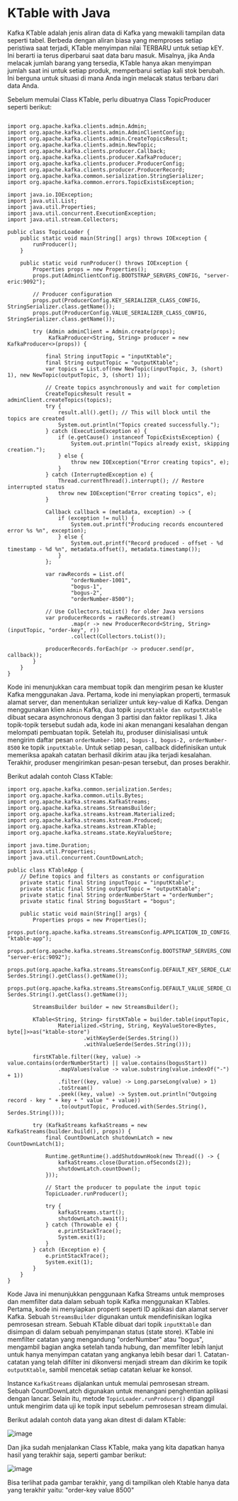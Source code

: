 # KTable with Java

Kafka KTable adalah jenis aliran data di Kafka yang mewakili tampilan data seperti tabel. Berbeda dengan aliran biasa yang memproses setiap peristiwa saat terjadi, KTable menyimpan nilai TERBARU untuk setiap kEY. Ini berarti ia terus diperbarui saat data baru masuk. Misalnya, jika Anda melacak jumlah barang yang tersedia, KTable hanya akan menyimpan jumlah saat ini untuk setiap produk, memperbarui setiap kali stok berubah. Ini berguna untuk situasi di mana Anda ingin melacak status terbaru dari data Anda.

Sebelum memulai Class KTable, perlu dibuatnya Class TopicProducer seperti berikut:

```

import org.apache.kafka.clients.admin.Admin;
import org.apache.kafka.clients.admin.AdminClientConfig;
import org.apache.kafka.clients.admin.CreateTopicsResult;
import org.apache.kafka.clients.admin.NewTopic;
import org.apache.kafka.clients.producer.Callback;
import org.apache.kafka.clients.producer.KafkaProducer;
import org.apache.kafka.clients.producer.ProducerConfig;
import org.apache.kafka.clients.producer.ProducerRecord;
import org.apache.kafka.common.serialization.StringSerializer;
import org.apache.kafka.common.errors.TopicExistsException;

import java.io.IOException;
import java.util.List;
import java.util.Properties;
import java.util.concurrent.ExecutionException;
import java.util.stream.Collectors;

public class TopicLoader {
    public static void main(String[] args) throws IOException {
        runProducer();
    }

    public static void runProducer() throws IOException {
        Properties props = new Properties();
        props.put(AdminClientConfig.BOOTSTRAP_SERVERS_CONFIG, "server-eric:9092");

        // Producer configuration
        props.put(ProducerConfig.KEY_SERIALIZER_CLASS_CONFIG, StringSerializer.class.getName());
        props.put(ProducerConfig.VALUE_SERIALIZER_CLASS_CONFIG, StringSerializer.class.getName());

        try (Admin adminClient = Admin.create(props);
             KafkaProducer<String, String> producer = new KafkaProducer<>(props)) {

            final String inputTopic = "inputKtable";
            final String outputTopic = "outputKtable";
            var topics = List.of(new NewTopic(inputTopic, 3, (short) 1), new NewTopic(outputTopic, 3, (short) 1));

            // Create topics asynchronously and wait for completion
            CreateTopicsResult result = adminClient.createTopics(topics);
            try {
                result.all().get(); // This will block until the topics are created
                System.out.println("Topics created successfully.");
            } catch (ExecutionException e) {
                if (e.getCause() instanceof TopicExistsException) {
                    System.out.println("Topics already exist, skipping creation.");
                } else {
                    throw new IOException("Error creating topics", e);
                }
            } catch (InterruptedException e) {
                Thread.currentThread().interrupt(); // Restore interrupted status
                throw new IOException("Error creating topics", e);
            }

            Callback callback = (metadata, exception) -> {
                if (exception != null) {
                    System.out.printf("Producing records encountered error %s %n", exception);
                } else {
                    System.out.printf("Record produced - offset - %d timestamp - %d %n", metadata.offset(), metadata.timestamp());
                }
            };

            var rawRecords = List.of(
                    "orderNumber-1001",
                    "bogus-1",
                    "bogus-2",
                    "orderNumber-8500");

            // Use Collectors.toList() for older Java versions
            var producerRecords = rawRecords.stream()
                    .map(r -> new ProducerRecord<String, String>(inputTopic, "order-key", r))
                    .collect(Collectors.toList());

            producerRecords.forEach(pr -> producer.send(pr, callback));
        }
    }
}
```

Kode ini menunjukkan cara membuat topik dan mengirim pesan ke kluster Kafka menggunakan Java. Pertama, kode ini menyiapkan properti, termasuk alamat server, dan menentukan serializer untuk key-value di Kafka. Dengan menggunakan klien ```Admin``` Kafka, dua topik ```inputKtable dan outputKtable``` dibuat secara asynchronous dengan 3 partisi dan faktor replikasi 1. Jika topik-topik tersebut sudah ada, kode ini akan menangani kesalahan dengan melompati pembuatan topik. Setelah itu, produser diinisialisasi untuk mengirim daftar pesan ```orderNumber-1001, bogus-1, bogus-2, orderNumber-8500``` ke topik ```inputKtable```. Untuk setiap pesan, callback didefinisikan untuk memeriksa apakah catatan berhasil dikirim atau jika terjadi kesalahan. Terakhir, produser mengirimkan pesan-pesan tersebut, dan proses berakhir.

Berikut adalah contoh Class KTable:

```
import org.apache.kafka.common.serialization.Serdes;
import org.apache.kafka.common.utils.Bytes;
import org.apache.kafka.streams.KafkaStreams;
import org.apache.kafka.streams.StreamsBuilder;
import org.apache.kafka.streams.kstream.Materialized;
import org.apache.kafka.streams.kstream.Produced;
import org.apache.kafka.streams.kstream.KTable;
import org.apache.kafka.streams.state.KeyValueStore;

import java.time.Duration;
import java.util.Properties;
import java.util.concurrent.CountDownLatch;

public class KTableApp {
    // Define topics and filters as constants or configuration
    private static final String inputTopic = "inputKtable";
    private static final String outputTopic = "outputKtable";
    private static final String orderNumberStart = "orderNumber";
    private static final String bogusStart = "bogus";

    public static void main(String[] args) {
        Properties props = new Properties();
        props.put(org.apache.kafka.streams.StreamsConfig.APPLICATION_ID_CONFIG, "ktable-app");
        props.put(org.apache.kafka.streams.StreamsConfig.BOOTSTRAP_SERVERS_CONFIG, "server-eric:9092");
        props.put(org.apache.kafka.streams.StreamsConfig.DEFAULT_KEY_SERDE_CLASS_CONFIG, Serdes.String().getClass().getName());
        props.put(org.apache.kafka.streams.StreamsConfig.DEFAULT_VALUE_SERDE_CLASS_CONFIG, Serdes.String().getClass().getName());

        StreamsBuilder builder = new StreamsBuilder();

        KTable<String, String> firstKTable = builder.table(inputTopic,
                Materialized.<String, String, KeyValueStore<Bytes, byte[]>>as("ktable-store")
                        .withKeySerde(Serdes.String())
                        .withValueSerde(Serdes.String()));

        firstKTable.filter((key, value) -> value.contains(orderNumberStart) || value.contains(bogusStart))
                .mapValues(value -> value.substring(value.indexOf("-") + 1))
                .filter((key, value) -> Long.parseLong(value) > 1)
                .toStream()
                .peek((key, value) -> System.out.println("Outgoing record - key " + key + " value " + value))
                .to(outputTopic, Produced.with(Serdes.String(), Serdes.String()));

        try (KafkaStreams kafkaStreams = new KafkaStreams(builder.build(), props)) {
            final CountDownLatch shutdownLatch = new CountDownLatch(1);

            Runtime.getRuntime().addShutdownHook(new Thread(() -> {
                kafkaStreams.close(Duration.ofSeconds(2));
                shutdownLatch.countDown();
            }));

            // Start the producer to populate the input topic
            TopicLoader.runProducer();

            try {
                kafkaStreams.start();
                shutdownLatch.await();
            } catch (Throwable e) {
                e.printStackTrace();
                System.exit(1);
            }
        } catch (Exception e) {
            e.printStackTrace();
            System.exit(1);
        }
    }
}
```

Kode Java ini menunjukkan penggunaan Kafka Streams untuk memproses dan memfilter data dalam sebuah topik Kafka menggunakan KTables. Pertama, kode ini menyiapkan properti seperti ID aplikasi dan alamat server Kafka. Sebuah ```StreamsBuilder``` digunakan untuk mendefinisikan logika pemrosesan stream. Sebuah KTable dibuat dari topik ```inputKtable``` dan disimpan di dalam sebuah penyimpanan status (state store). KTable ini memfilter catatan yang mengandung "orderNumber" atau "bogus", mengambil bagian angka setelah tanda hubung, dan memfilter lebih lanjut untuk hanya menyimpan catatan yang angkanya lebih besar dari 1. Catatan-catatan yang telah difilter ini dikonversi menjadi stream dan dikirim ke topik ```outputKtable```, sambil mencetak setiap catatan keluar ke konsol.

Instance ```KafkaStreams``` dijalankan untuk memulai pemrosesan stream. Sebuah CountDownLatch digunakan untuk menangani penghentian aplikasi dengan lancar. Selain itu, metode ```TopicLoader.runProducer()``` dipanggil untuk mengirim data uji ke topik input sebelum pemrosesan stream dimulai.

Berikut adalah contoh data yang akan ditest di dalam KTable:

![image](https://github.com/user-attachments/assets/979ffcda-e32f-4d13-8a32-322deb962ff7)

Dan jika sudah menjalankan Class KTable, maka yang kita dapatkan hanya hasil yang terakhir saja, seperti gambar berikut:

![image](https://github.com/user-attachments/assets/255f89b7-fbf4-45ca-8164-5d83d1385f35)

Bisa terlihat pada gambar terakhir, yang di tampilkan oleh Ktable hanya data yang terakhir yaitu: "order-key value 8500"







